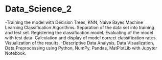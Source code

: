 # Data_Science_2
-Training the model with Decision Trees, KNN, Naive Bayes Machine Learning Classification Algorithms.
Separation of the data set into training and test set.
Registering the classification model.
Evaluating of the model with test data.
Calculation and display of model correct classification rates.
Visualization of the results.
-Descriptive Data Analysis, Data Visualization, Data Preprocessing using Python, NumPy, Pandas, MatPlotLib with Jupyter Notebook.

